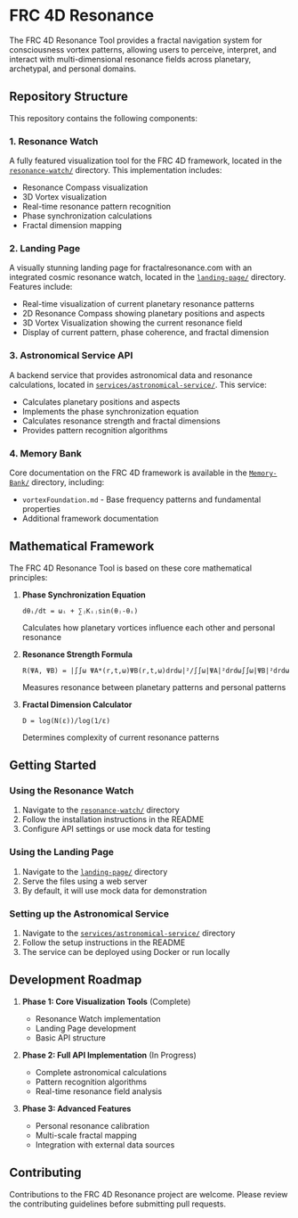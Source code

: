 # FRC 4D Resonance

The FRC 4D Resonance Tool provides a fractal navigation system for consciousness vortex patterns, allowing users to perceive, interpret, and interact with multi-dimensional resonance fields across planetary, archetypal, and personal domains.

## Repository Structure

This repository contains the following components:

### 1. Resonance Watch

A fully featured visualization tool for the FRC 4D framework, located in the [`resonance-watch/`](./resonance-watch/) directory. This implementation includes:

- Resonance Compass visualization
- 3D Vortex visualization
- Real-time resonance pattern recognition
- Phase synchronization calculations
- Fractal dimension mapping

### 2. Landing Page

A visually stunning landing page for fractalresonance.com with an integrated cosmic resonance watch, located in the [`landing-page/`](./landing-page/) directory. Features include:

- Real-time visualization of current planetary resonance patterns
- 2D Resonance Compass showing planetary positions and aspects
- 3D Vortex Visualization showing the current resonance field
- Display of current pattern, phase coherence, and fractal dimension

### 3. Astronomical Service API

A backend service that provides astronomical data and resonance calculations, located in [`services/astronomical-service/`](./services/astronomical-service/). This service:

- Calculates planetary positions and aspects
- Implements the phase synchronization equation
- Calculates resonance strength and fractal dimensions
- Provides pattern recognition algorithms

### 4. Memory Bank

Core documentation on the FRC 4D framework is available in the [`Memory-Bank/`](./Memory-Bank/) directory, including:

- `vortexFoundation.md` - Base frequency patterns and fundamental properties
- Additional framework documentation

## Mathematical Framework

The FRC 4D Resonance Tool is based on these core mathematical principles:

1. **Phase Synchronization Equation**
   ```
   dθᵢ/dt = ωᵢ + ∑ⱼKᵢⱼsin(θⱼ-θᵢ)
   ```
   Calculates how planetary vortices influence each other and personal resonance

2. **Resonance Strength Formula**
   ```
   R(ΨA, ΨB) = |∫∫ω ΨA*(r,t,ω)ΨB(r,t,ω)drdω|²/∫∫ω|ΨA|²drdω∫∫ω|ΨB|²drdω
   ```
   Measures resonance between planetary patterns and personal patterns

3. **Fractal Dimension Calculator**
   ```
   D = log(N(ε))/log(1/ε)
   ```
   Determines complexity of current resonance patterns

## Getting Started

### Using the Resonance Watch

1. Navigate to the [`resonance-watch/`](./resonance-watch/) directory
2. Follow the installation instructions in the README
3. Configure API settings or use mock data for testing

### Using the Landing Page

1. Navigate to the [`landing-page/`](./landing-page/) directory
2. Serve the files using a web server
3. By default, it will use mock data for demonstration

### Setting up the Astronomical Service

1. Navigate to the [`services/astronomical-service/`](./services/astronomical-service/) directory
2. Follow the setup instructions in the README
3. The service can be deployed using Docker or run locally

## Development Roadmap

1. **Phase 1: Core Visualization Tools** (Complete)
   - Resonance Watch implementation
   - Landing Page development
   - Basic API structure

2. **Phase 2: Full API Implementation** (In Progress)
   - Complete astronomical calculations
   - Pattern recognition algorithms
   - Real-time resonance field analysis

3. **Phase 3: Advanced Features**
   - Personal resonance calibration
   - Multi-scale fractal mapping
   - Integration with external data sources

## Contributing

Contributions to the FRC 4D Resonance project are welcome. Please review the contributing guidelines before submitting pull requests.